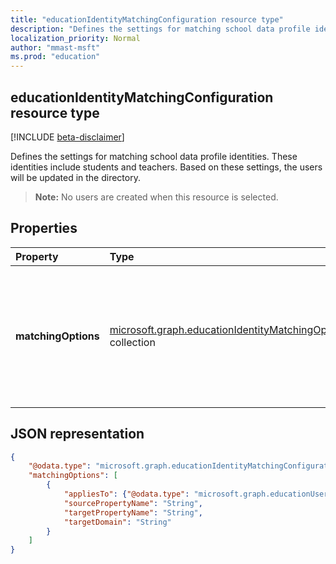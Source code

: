 ```yaml
---
title: "educationIdentityMatchingConfiguration resource type"
description: "Defines the settings for matching school data profile identities. These identities include students and teachers. Based on these settings, the users will be updated in the directory."
localization_priority: Normal
author: "mmast-msft"
ms.prod: "education"
---
```


## educationIdentityMatchingConfiguration resource type

[!INCLUDE [beta-disclaimer](../../includes/beta-disclaimer.md)]

Defines the settings for matching school data profile identities. These identities include students and teachers. Based on these settings, the users will be updated in the directory.

> **Note:** No users are created when this resource is selected.

## Properties

| Property | Type | Description |
|:-|:-|:-|
| **matchingOptions** | [microsoft.graph.educationIdentityMatchingOptions](educationidentitymatchingoptions.md) collection | Mapping between the user account and the options to use to uniquely identify the user to update. |

## JSON representation
<!-- {
  "blockType": "resource",
  "optionalProperties": [

  ],
  "@odata.type": "microsoft.graph.educationIdentityMatchingConfiguration"
}-->

```json
{
    "@odata.type": "microsoft.graph.educationIdentityMatchingConfiguration",
    "matchingOptions": [
        {
            "appliesTo": {"@odata.type": "microsoft.graph.educationUserRole"},
            "sourcePropertyName": "String",
            "targetPropertyName": "String",
            "targetDomain": "String"
        }
    ]
}
```
<!--
{
  "type": "#page.annotation",
  "suppressions": [
    "Error: /api-reference/beta/resources/educationidentitymatchingconfiguration.md:\r\n      Exception processing links.\r\n    System.ArgumentException: Link Definition was null. Link text: !INCLUDE [beta-disclaimer](../../includes/beta-disclaimer.md)\r\n      at ApiDoctor.Validation.DocFile.get_LinkDestinations()\r\n      at ApiDoctor.Validation.DocSet.ValidateLinks(Boolean includeWarnings, String[] relativePathForFiles, IssueLogger issues, Boolean requireFilenameCaseMatch, Boolean printOrphanedFiles)"
  ]
}
-->
